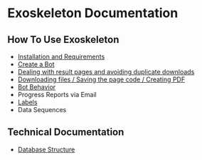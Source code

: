 # Exoskeleton Documentation

## How To Use Exoskeleton

* [Installation and Requirements](installation.md)
* [Create a Bot](create-a-bot.md)
* [Dealing with result pages and avoiding duplicate downloads](parse-search-results.md)
* [Downloading files / Saving the page code / Creating PDF](handling-pages.md)
* [Bot Behavior](behavior-settings.md)
* Progress Reports via Email
* [Labels](labels.md)
* Data Sequences



## Technical Documentation

* [Database Structure](https://github.com/RuedigerVoigt/exoskeleton/tree/master/Database-Scripts)
